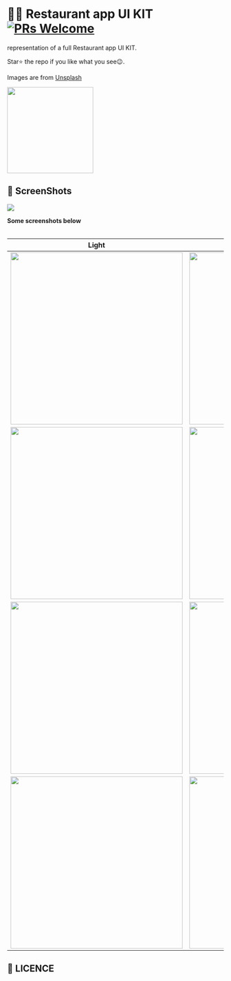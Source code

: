 # 🍔🍔 Restaurant app UI KIT [![PRs Welcome](https://img.shields.io/badge/PRs-welcome-brightgreen.svg?style=flat-square)](http://codeworldweb.com)

representation of a full Restaurant app UI KIT.

Star⭐ the repo if you like what you see😉.


Images are from [Unsplash](https://unsplash.com)

<a href="#"><img src="https://playerzon.com/asset/download.png" width="200"></img></a>


## 📸 ScreenShots

<img src="res.png"/>

**Some screenshots below**
<br>
<br>


| Light| Dark|
|------|-------|
|<img src="ss/1.png" width="400">|<img src="2.png" width="400">|
|<img src="ss/3.png" width="400">|<img src="4.png" width="400">|
|<img src="ss/5.png" width="400">|<img src="6.png" width="400">|
|<img src="ss/7.png" width="400">|<img src="8.png" width="400">|


## 🔖 LICENCE
